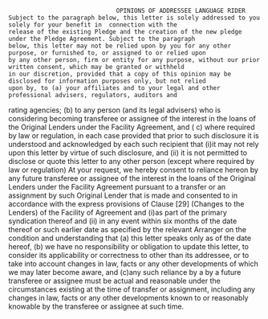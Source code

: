                                   OPINIONS OF ADDRESSEE LANGUAGE RIDER  
    Subject to the paragraph below, this letter is solely addressed to you solely for your benefit in  connection with the
    release of the existing Pledge and the creation of the new pledge under the Pledge Agreement. Subject to the paragraph 
    below, this letter may not be relied upon by you for any other purpose, or furnished to, or assigned to or relied upon
    by any other person, firm or entity for any purpose, without our prior written consent, which may be granted or withheld
    in our discretion, provided that a copy of this opinion may be disclosed for information purposes only, but not relied 
    upon by, to (a) your affiliates and to your legal and other professional advisers, regulators, auditors and 
rating agencies; (b) to any person (and its legal advisers) who is considering becoming transferee or assignee 
of the interest in the loans of the Original Lenders under the Facility Agreement, and  ( c) where required by 
law or regulation, in each case provided that prior to such disclosure it is understood and acknowledged by each 
such recipient that (i)it may not rely upon this letter by virtue of such disclosure, and (ii) it is not permitted 
to disclose or quote this letter to any other person (except where required by  law or regulation)
    At your request, we hereby consent to reliance hereon by any future transferee or assignee of the interest in
    the loans of the Original Lenders under the Facility Agreement pursuant to a transfer or an assignment by such
    Original Lender that is made and consented to in accordance with the express provisions of Clause [29] (Changes 
    to the Lenders) of the Facility of Agreement and (i)as part of the primary syndication thereof and (ii) in any
    event within six months of the date thereof or such earlier date as specified by the relevant Arranger on the 
    condition and understanding that (a) this letter speaks only as of the date hereof, (b) we have no responsibility
    or obligation to update this letter, to consider its applicability or correctness to other than its addressee, or 
    to take into account changes in law, facts or any other developments of which we may later become aware, and (c)any
    such reliance by a by a future transferee or assignee must be actual and reasonable under the circumstances existing 
    at the time of transfer or assignment, including any changes in law, facts or any other developments known to or 
    reasonably knowable by the transferee or assignee at such time.
